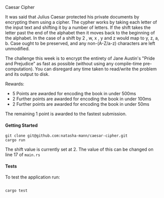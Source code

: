 Caesar Cipher

It was said that Julius Caesar protected his private documents by encrypting them using a cipher. The cypher works by taking each letter of the input text and shifting it by a number of letters. If the shift takes the letter past the end of the alphabet then it moves back to the beginning of the alphabet. In the case of a shift by 2
, w, x , y and z would map to y, z, a, b. Case ought to be preserved, and any non-(A-Z/a-z) characters are left unmodified.

The challenge this week is to encrypt the entirety of Jane Austin's "Pride and Prejudice" as fast as possible (without using any compile-time pre-computation). You can disregard any time taken to read/write the problem and its output to disk.

Rewards:

- 5 Points are awarded for encoding the book in under 500ms
- 2 Further points are awarded for encoding the book in under 100ms
- 2 Further points are awarded for encoding the book in under 50ms

The remaining 1 point is awarded to the fastest submission.

#### Getting Started

```
git clone git@github.com:natasha-mann/caesar-cipher.git
cargo run
```

The shift value is currently set at 2. The value of this can be changed on line 17 of `main.rs`

#### Tests

To test the application run:

```

cargo test

```

```

```
